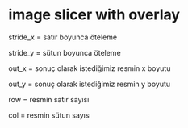 # image slicer with overlay

stride_x = satır boyunca öteleme

stride_y = sütun boyunca öteleme

out_x = sonuç olarak istediğimiz resmin x boyutu

out_y = sonuç olarak istediğimiz resmin y boyutu

row = resmin satır sayısı

col = resmin sütun sayısı
